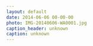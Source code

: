 ```yaml
---
layout: default
date: 2014-06-06 00-00-00
photo: IMG-20140606-WA0001.jpg
caption_header: unknown
caption: unknown
---
```

